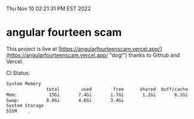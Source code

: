 Thu Nov 10 02:21:31 PM EST 2022

# angular fourteen scam


This project is live at [https://angularfourteenscam.vercel.app/](https://angularfourteenscam.vercel.app/ "dog!") thanks to Github and Vercel.

CI Status: 

```bash
System Memory
               total        used        free      shared  buff/cache   available
Mem:            15Gi       7.4Gi       1.7Gi       1.2Gi       6.1Gi       6.0Gi
Swap:          8.0Gi       4.6Gi       3.4Gi
System Storage
555M	.
